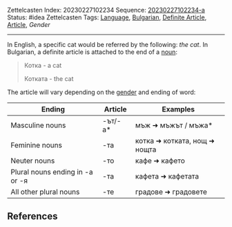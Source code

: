 Zettelcasten Index: 20230227102234
Sequence: [20230227102234-a](20230227102234-a.md)
Status: #idea
Zettelcasten Tags: [Language](../map-of-content/Language.md), [Bulgarian](../map-of-content/Bulgarian.md), [Definite Article](../map-of-content/Definite%20Article.md), [Article](../map-of-content/Article.md), *Gender*

---

In English, a specific cat would be referred by the following: *the cat*.
In Bulgarian, a definite article is attached to the end of a [noun](20230129210911.md):

 > 
 > Котка - a cat
 > 
 > Котката - the cat

The article will vary depending on the [gender](20230215181956.md) and ending of word:

|Ending|Article|Examples|
|------|-------|--------|
|Masculine nouns|-ът/-а\*|мъж ➜ мъжът / мъжа\*|
|Feminine nouns|-та|котка ➜ котката, нощ ➜ нощта|
|Neuter nouns|-то|кафе ➜ кафето|
|Plural nouns ending in -а or -я|-та|кафета ➜ кафетата|
|All other plural nouns|-те|градове ➜ градовете|

## References
